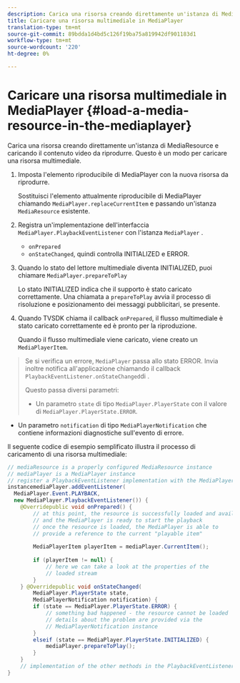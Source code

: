 ```yaml
---
description: Carica una risorsa creando direttamente un'istanza di MediaResource e caricando il contenuto video da riprodurre. Questo è un modo per caricare una risorsa multimediale.
title: Caricare una risorsa multimediale in MediaPlayer
translation-type: tm+mt
source-git-commit: 89bdda1d4bd5c126f19ba75a819942df901183d1
workflow-type: tm+mt
source-wordcount: '220'
ht-degree: 0%

---
```



# Caricare una risorsa multimediale in MediaPlayer {#load-a-media-resource-in-the-mediaplayer}

Carica una risorsa creando direttamente un&#39;istanza di MediaResource e caricando il contenuto video da riprodurre. Questo è un modo per caricare una risorsa multimediale.

1. Imposta l&#39;elemento riproducibile di MediaPlayer con la nuova risorsa da riprodurre.

   Sostituisci l&#39;elemento attualmente riproducibile di MediaPlayer chiamando `MediaPlayer.replaceCurrentItem` e passando un&#39;istanza `MediaResource` esistente.

1. Registra un&#39;implementazione dell&#39;interfaccia `MediaPlayer.PlaybackEventListener` con l&#39;istanza `MediaPlayer` .

   * `onPrepared`
   * `onStateChanged`, quindi controlla INITIALIZED e ERROR.

1. Quando lo stato del lettore multimediale diventa INITIALIZED, puoi chiamare `MediaPlayer.prepareToPlay`

   Lo stato INITIALIZED indica che il supporto è stato caricato correttamente. Una chiamata a `prepareToPlay` avvia il processo di risoluzione e posizionamento dei messaggi pubblicitari, se presente.

1. Quando TVSDK chiama il callback `onPrepared`, il flusso multimediale è stato caricato correttamente ed è pronto per la riproduzione.

   Quando il flusso multimediale viene caricato, viene creato un `MediaPlayerItem`.

>Se si verifica un errore, `MediaPlayer` passa allo stato ERROR. Invia inoltre notifica all&#39;applicazione chiamando il callback `PlaybackEventListener.onStateChanged`di .
>
>Questo passa diversi parametri:
>* Un parametro `state` di tipo `MediaPlayer.PlayerState` con il valore di `MediaPlayer.PlayerState.ERROR`.
   >
   >
* Un parametro `notification` di tipo `MediaPlayerNotification` che contiene informazioni diagnostiche sull&#39;evento di errore.


Il seguente codice di esempio semplificato illustra il processo di caricamento di una risorsa multimediale:

```java
// mediaResource is a properly configured MediaResource instance 
// mediaPlayer is a MediaPlayer instance 
// register a PlaybackEventListener implementation with the MediaPlayer  
instancemediaPlayer.addEventListener( 
  MediaPlayer.Event.PLAYBACK, 
  new MediaPlayer.PlaybackEventListener()) { 
    @Overridepublic void onPrepared() { 
        // at this point, the resource is successfully loaded and available 
        // and the MediaPlayer is ready to start the playback 
        // once the resource is loaded, the MediaPlayer is able to 
        // provide a reference to the current "playable item" 
 
        MediaPlayerItem playerItem = mediaPlayer.CurrentItem(); 
 
        if (playerItem != null) {     
            // here we can take a look at the properties of the     
            // loaded stream 
        } 
    } @Overridepublic void onStateChanged( 
        MediaPlayer.PlayerState state,  
        MediaPlayerNotification notification) { 
        if (state == MediaPlayer.PlayerState.ERROR) { 
            // something bad happened - the resource cannot be loaded    
            // details about the problem are provided via the  
            // MediaPlayerNotification instance 
        }  
        elseif (state == MediaPlayer.PlayerState.INITIALIZED) {     
            mediaPlayer.prepareToPlay(); 
        } 
    } 
    // implementation of the other methods in the PlaybackEventListener interface... 
} 
```
